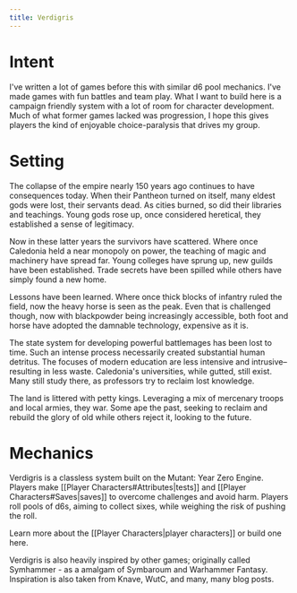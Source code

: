 ```yaml
---
title: Verdigris
---
```


# Intent
I've written a lot of games before this with similar d6 pool mechanics. I've made games with fun battles and team play. What I want to build here is a campaign friendly system with a lot of room for character development. Much of what former games lacked was progression, I hope this gives players the kind of enjoyable choice-paralysis that drives my group. 
# Setting
The collapse of the empire nearly 150 years ago continues to have consequences today. When their Pantheon turned on itself, many eldest gods were lost, their servants dead. As cities burned, so did their libraries and teachings. Young gods rose up, once considered heretical, they established a sense of legitimacy. 

Now in these latter years the survivors have scattered. Where once Caledonia held a near monopoly on power, the teaching of magic and machinery have spread far. Young colleges have sprung up, new guilds have been established. Trade secrets have been spilled while others have simply found a new home.

Lessons have been learned. Where once thick blocks of infantry ruled the field, now the heavy horse is seen as the peak. Even that is challenged though, now with blackpowder being increasingly accessible, both foot and horse have adopted the damnable technology, expensive as it is.

The state system for developing powerful battlemages has been lost to time. Such an intense process necessarily created substantial human detritus. The focuses of modern education are less intensive and intrusive–resulting in less waste. Caledonia's universities, while gutted, still exist. Many still study there, as professors try to reclaim lost knowledge. 

The land is littered with petty kings. Leveraging a mix of mercenary troops and local armies, they war. Some ape the past, seeking to reclaim and rebuild the glory of old while others reject it, looking to the future.
# Mechanics
Verdigris is a classless system built on the Mutant: Year Zero Engine. Players make [[Player Characters#Attributes|tests]] and [[Player Characters#Saves|saves]] to overcome challenges and avoid harm. Players roll pools of d6s, aiming to collect sixes, while weighing the risk of pushing the roll.

Learn more about the [[Player Characters|player characters]] or build one here.

Verdigris is also heavily inspired by other games; originally called Symhammer - as a amalgam of Symbaroum and Warhammer Fantasy. Inspiration is also taken from Knave, WutC, and many, many blog posts.